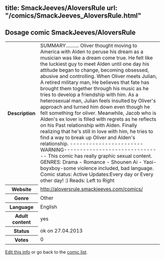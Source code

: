 title: SmackJeeves/AloversRule
url: "/comics/SmackJeeves_AloversRule.html"
---
Dosage comic SmackJeeves/AloversRule
-----------------------------------------

<p id="msg"></p>
<script type="text/javascript">
if (window.location.search === '?edit_info_mail=sent_ok') {
  var elem = document.getElementById("msg");
  elem.innerHTML = 'Edited information sucessfully sent.';
  elem.className = 'ok';
}
</script>
<table class="comicinfo">
<tr>
<th>Description</th><td>SUMMARY.......... Oliver thought moving to America with Alden to peruse his dream as a musician was like a dream come true. He felt like the luckiest guy to meet Alden until one day his attitude began to change, becoming obsessed, abusive and controlling. When Oliver meets Julian, A retired military man, He believes that fate has brought them together through his music as he tries to develop a friendship with him. As a heterosexual man, Julian feels insulted by Oliver's approach and turned him down even though he felt something for oliver. Meanwhile, Jacob who is Alden's ex lover is filled with regrets as he reflects on his Past relationship with Alden. Finally realizing that he's still in love with him, he tries to find a way to break up Oliver and Alden's relationship. -----------------------WARNING------------------------------- This comic has really graphic sexual content. GENRES: Drama - Romance - Shounen Ai - Yaoi- boyxboy-some violence included, bad language. Comic status: Active Updates:Every day or Every other day! :) Reads: Left to Right</td>
</tr>
<tr>
<th>Website</th><td><a href="http://aloversrule.smackjeeves.com/comics/">http://aloversrule.smackjeeves.com/comics/</a></td>
</tr>
<tr>
<th>Genre</th><td>Other</td>
</tr>
<tr>
<th>Language</th><td>English</td>
</tr>
<tr>
<th>Adult content</th><td>yes</td>
</tr>
<tr>
<th>Status</th><td>ok on 27.04.2013</td>
</tr>
<tr>
<th>Votes</th><td>0</td>
</tr>
</table>

[Edit this info](SmackJeeves_AloversRule_edit.html) or go back to the [comic list](../comic-index.html).

